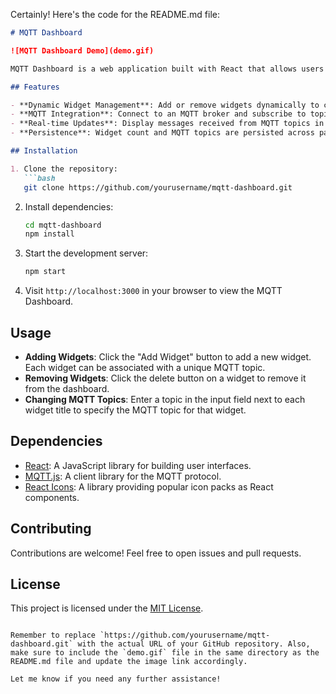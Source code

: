 Certainly! Here's the code for the README.md file:

```markdown
# MQTT Dashboard

![MQTT Dashboard Demo](demo.gif)

MQTT Dashboard is a web application built with React that allows users to create and manage widgets associated with MQTT topics. It provides a simple interface to subscribe to MQTT topics and display real-time messages received from those topics.

## Features

- **Dynamic Widget Management**: Add or remove widgets dynamically to customize your dashboard.
- **MQTT Integration**: Connect to an MQTT broker and subscribe to topics for each widget.
- **Real-time Updates**: Display messages received from MQTT topics in real-time within the corresponding widget.
- **Persistence**: Widget count and MQTT topics are persisted across page reloads using the browser's local storage.

## Installation

1. Clone the repository:
   ```bash
   git clone https://github.com/yourusername/mqtt-dashboard.git
   ```

2. Install dependencies:
   ```bash
   cd mqtt-dashboard
   npm install
   ```

3. Start the development server:
   ```bash
   npm start
   ```

4. Visit `http://localhost:3000` in your browser to view the MQTT Dashboard.

## Usage

- **Adding Widgets**: Click the "Add Widget" button to add a new widget. Each widget can be associated with a unique MQTT topic.
- **Removing Widgets**: Click the delete button on a widget to remove it from the dashboard.
- **Changing MQTT Topics**: Enter a topic in the input field next to each widget title to specify the MQTT topic for that widget.

## Dependencies

- [React](https://reactjs.org/): A JavaScript library for building user interfaces.
- [MQTT.js](https://github.com/mqttjs/MQTT.js): A client library for the MQTT protocol.
- [React Icons](https://react-icons.github.io/react-icons/): A library providing popular icon packs as React components.

## Contributing

Contributions are welcome! Feel free to open issues and pull requests.

## License

This project is licensed under the [MIT License](LICENSE).
```

Remember to replace `https://github.com/yourusername/mqtt-dashboard.git` with the actual URL of your GitHub repository. Also, make sure to include the `demo.gif` file in the same directory as the README.md file and update the image link accordingly.

Let me know if you need any further assistance!